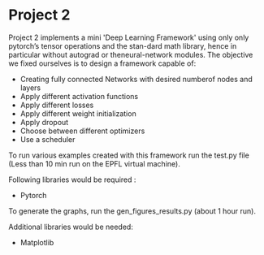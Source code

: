 # Project 2

Project 2 implements a mini 'Deep Learning Framework' using only only pytorch’s tensor operations and the stan-dard math library, hence in particular without autograd or theneural-network modules.
The objective we fixed ourselves is to design a framework capable of:
- Creating fully connected Networks with desired numberof nodes and layers
- Apply different activation functions
- Apply different losses
- Apply different weight initialization
- Apply dropout
- Choose between different optimizers
- Use a scheduler 

To run various examples created with this framework run the test.py file (Less than 10 min run on the EPFL virtual machine).

Following libraries would be required :
- Pytorch

To generate the graphs, run the gen_figures_results.py (about 1 hour run).

Additional libraries would be needed:
- Matplotlib
